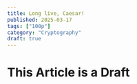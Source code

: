 ```yaml
---
title: Long live, Caesar!
published: 2025-03-17
tags: ["100p"]
category: "Cryptography"
draft: true
---
```


# This Article is a Draft